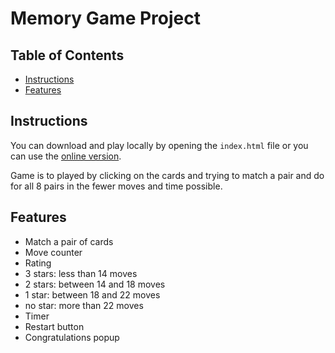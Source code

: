 # Memory Game Project

## Table of Contents

* [Instructions](#instructions)
* [Features](#features)

## Instructions

You can download and play locally by opening the `index.html` file or you can use the [online version](https://wilsonsilva80.github.io/fend-project-memory-game/).

Game is to played by clicking on the cards and trying to match a pair and do for all 8 pairs in the fewer moves and time possible.

## Features

* Match a pair of cards
* Move counter
* Rating
*  3 stars: less than 14 moves
*  2 stars: between 14 and 18 moves
*  1 star: between 18 and 22 moves
*  no star: more than 22 moves
* Timer
* Restart button
* Congratulations popup
